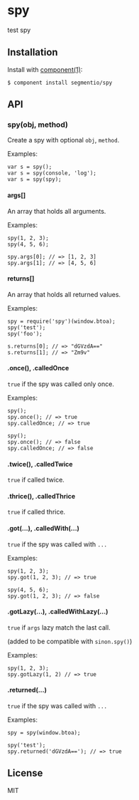 
# spy

  test spy

## Installation

  Install with [component(1)](http://component.io):

    $ component install segmentio/spy

## API

### spy(obj, method)

  Create a spy with optional `obj`, `method`.

  Examples:

    var s = spy();
    var s = spy(console, 'log');
    var s = spy(spy);

#### args[]

  An array that holds all arguments.

  Examples:

    spy(1, 2, 3);
    spy(4, 5, 6);

    spy.args[0]; // => [1, 2, 3]
    spy.args[1]; // => [4, 5, 6]

#### returns[]

  An array that holds all returned values.

  Examples:

    spy = require('spy')(window.btoa);
    spy('test');
    spy('foo');

    s.returns[0]; // => "dGVzdA=="
    s.returns[1]; // => "Zm9v"

#### .once(), .calledOnce

  `true` if the spy was called only once.

  Examples:

    spy();
    spy.once(); // => true
    spy.calledOnce; // => true

    spy();
    spy.once(); // => false
    spy.calledOnce; // => false

#### .twice(), .calledTwice

  `true` if called twice.

#### .thrice(), .calledThrice

  `true` if called thrice.

#### .got(...), .calledWith(...)

  `true` if the spy was called with `...`

  Examples:

    spy(1, 2, 3);
    spy.got(1, 2, 3); // => true

    spy(4, 5, 6);
    spy.got(1, 2, 3); // => false

#### .gotLazy(...), .calledWithLazy(...)

  `true` if `args` lazy match the last call.

  (added to be compatible with `sinon.spy()`)

  Examples:

    spy(1, 2, 3);
    spy.gotLazy(1, 2) // => true


#### .returned(...)

  `true` if the spy was called with `...`

  Examples:

    spy = spy(window.btoa);

    spy('test');
    spy.returned('dGVzdA=='); // => true

## License

  MIT
